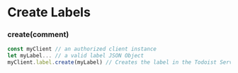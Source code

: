 # Create Labels

### create(comment) <a href="createlabel" id="createlabel"></a>

```javascript
const myClient // an authorized client instance
let myLabel... // a valid label JSON Object
myClient.label.create(myLabel) // Creates the label in the Todoist Servers
```
